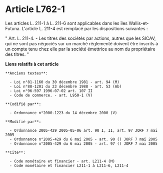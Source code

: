 # Article L762-1

Les articles L. 211-1 à L. 211-6 sont applicables dans les îles Wallis-et-Futuna. L'article L. 211-4 est remplacé par les
dispositions suivantes :

" Art. L. 211-4. - Les titres des sociétés par actions, autres que les SICAV, qui ne sont pas négociés sur un marché
réglementé doivent être inscrits à un compte tenu chez elle par la société émettrice au nom du propriétaire des titres. "

**Liens relatifs à cet article**

	**Anciens textes**:

	  - Loi n°81-1160 du 30 décembre 1981 - art. 94 (M)
	  - Loi n°88-1201 du 23 décembre 1988 - art. 53 (Ab)
	  - Loi n°96-597 1996-07-02 art. 107 II
	  - Code de commerce. - art. L950-1 (V)

	**Codifié par**:

	  - Ordonnance n°2000-1223 du 14 décembre 2000 (V)

	**Modifié par**:

	  - Ordonnance 2005-429 2005-05-06 art. 90 I, II, art. 97 JORF 7 mai 2005
	  - Ordonnance n°2005-429 du 6 mai 2005 - art. 90 () JORF 7 mai 2005
	  - Ordonnance n°2005-429 du 6 mai 2005 - art. 97 () JORF 7 mai 2005

	**Cite**:

	  - Code monétaire et financier - art. L211-4 (M)
	  - Code monétaire et financier L211-1 à L211-6, L211-4
